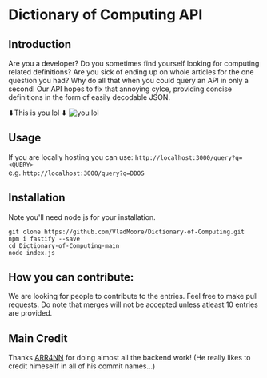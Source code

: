 # Dictionary of Computing API
## Introduction
Are you a developer? Do you sometimes find yourself looking for computing related definitions? Are you sick of ending up on whole articles for the one question you had? Why do all that when you could query an API in only a second! Our API hopes to fix that annoying cylce, providing concise definitions in the form of easily decodable JSON.

⬇This is you lol ⬇
![you lol](https://i.imgur.com/IOw3Mpd.gif)

## Usage
If you are locally hosting you can use:
`http://localhost:3000/query?q=<QUERY>` <br>
e.g. `http://localhost:3000/query?q=DDOS`
## Installation
Note you'll need node.js for your installation.
```
git clone https://github.com/VladMoore/Dictionary-of-Computing.git
npm i fastify --save
cd Dictionary-of-Computing-main
node index.js
```
## How you can contribute:
We are looking for people to contribute to the entries. Feel free to make pull requests. Do note that merges will not be accepted unless atleast 10 entries are provided.

## Main Credit
Thanks [ARR4NN](https://github.com/ARR4NN) for doing almost all the backend work! (He really likes to credit himesellf in all of his commit names...)
